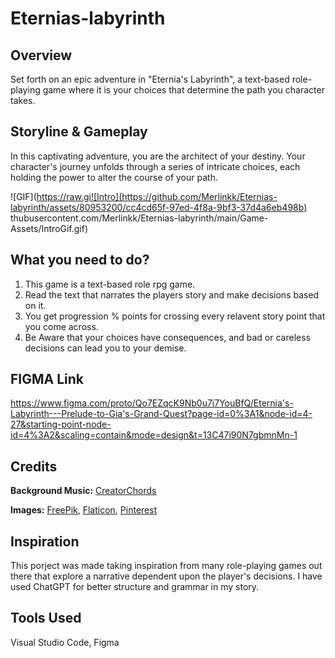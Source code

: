 # Eternias-labyrinth
## Overview
Set forth on an epic adventure in "Eternia's Labyrinth", a text-based role-playing game where it is your choices that determine the path you character takes. 

## Storyline & Gameplay
In this captivating adventure, you are the architect of your destiny. Your character's journey unfolds through a series of intricate choices, each holding the power to alter the course of your path.

![GIF](https://raw.gi![Intro](https://github.com/Merlinkk/Eternias-labyrinth/assets/80953200/cc4cd65f-97ed-4f8a-9bf3-37d4a6eb498b)
thubusercontent.com/Merlinkk/Eternias-labyrinth/main/Game-Assets/IntroGif.gif)

## What you need to do?
1. This game is a text-based role rpg game.
2. Read the text that narrates the players story and make decisions based on it.
3. You get progression % points for crossing every relavent story point that you come across.
4. Be Aware that your choices have consequences, and bad or careless decisions can lead you to your demise. 

## FIGMA Link
https://www.figma.com/proto/Qo7EZqcK9Nb0u7i7YouBfQ/Eternia's-Labyrinth---Prelude-to-Gia's-Grand-Quest?page-id=0%3A1&node-id=4-27&starting-point-node-id=4%3A2&scaling=contain&mode=design&t=13C47i90N7gbmnMn-1

## Credits
**Background Music:** [CreatorChords](https://creatorchords.com/)

**Images:** [FreePik](www.freepik.com), [Flaticon](www.flaticon.com.), [Pinterest](www.pinterest.com)

## Inspiration
This porject was made taking inspiration from many role-playing games out there that explore a narrative dependent upon the player's decisions. I have used ChatGPT for better structure and grammar in my story.
## Tools Used
Visual Studio Code,
Figma
